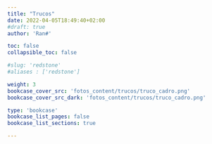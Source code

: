 ```yaml
---
title: "Trucos"
date: 2022-04-05T18:49:40+02:00
#draft: true
author: 'Ran#'

toc: false
collapsible_toc: false

#slug: 'redstone'
#aliases : ['redstone']

weight: 3
bookcase_cover_src: 'fotos_content/trucos/truco_cadro.png'
bookcase_cover_src_dark: 'fotos_content/trucos/truco_cadro.png'

type: 'bookcase'
bookcase_list_pages: false
bookcase_list_sections: true

---
```

